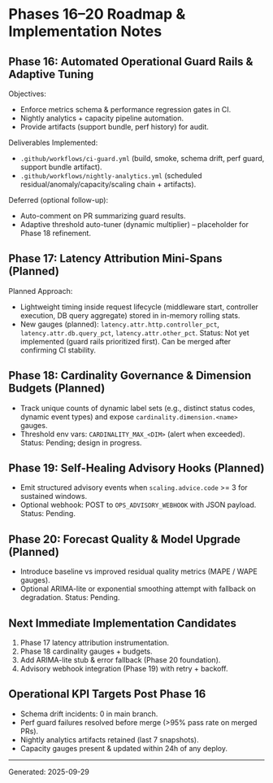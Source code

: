 # Phases 16–20 Roadmap & Implementation Notes

## Phase 16: Automated Operational Guard Rails & Adaptive Tuning

Objectives:
- Enforce metrics schema & performance regression gates in CI.
- Nightly analytics + capacity pipeline automation.
- Provide artifacts (support bundle, perf history) for audit.

Deliverables Implemented:
- `.github/workflows/ci-guard.yml` (build, smoke, schema drift, perf guard, support bundle artifact).
- `.github/workflows/nightly-analytics.yml` (scheduled residual/anomaly/capacity/scaling chain + artifacts).

Deferred (optional follow-up):
- Auto-comment on PR summarizing guard results.
- Adaptive threshold auto-tuner (dynamic multiplier) – placeholder for Phase 18 refinement.

## Phase 17: Latency Attribution Mini-Spans (Planned)
Planned Approach:
- Lightweight timing inside request lifecycle (middleware start, controller execution, DB query aggregate) stored in in-memory rolling stats.
- New gauges (planned): `latency.attr.http.controller_pct`, `latency.attr.db.query_pct`, `latency.attr.other_pct`.
Status: Not yet implemented (guard rails prioritized first). Can be merged after confirming CI stability.

## Phase 18: Cardinality Governance & Dimension Budgets (Planned)
- Track unique counts of dynamic label sets (e.g., distinct status codes, dynamic event types) and expose `cardinality.dimension.<name>` gauges.
- Threshold env vars: `CARDINALITY_MAX_<DIM>` (alert when exceeded).
Status: Pending; design in progress.

## Phase 19: Self-Healing Advisory Hooks (Planned)
- Emit structured advisory events when `scaling.advice.code` >= 3 for sustained windows.
- Optional webhook: POST to `OPS_ADVISORY_WEBHOOK` with JSON payload.
Status: Pending.

## Phase 20: Forecast Quality & Model Upgrade (Planned)
- Introduce baseline vs improved residual quality metrics (MAPE / WAPE gauges).
- Optional ARIMA-lite or exponential smoothing attempt with fallback on degradation.
Status: Pending.

## Next Immediate Implementation Candidates
1. Phase 17 latency attribution instrumentation.
2. Phase 18 cardinality gauges + budgets.
3. Add ARIMA-lite stub & error fallback (Phase 20 foundation).
4. Advisory webhook integration (Phase 19) with retry + backoff.

## Operational KPI Targets Post Phase 16
- Schema drift incidents: 0 in main branch.
- Perf guard failures resolved before merge (>95% pass rate on merged PRs).
- Nightly analytics artifacts retained (last 7 snapshots).
- Capacity gauges present & updated within 24h of any deploy.

---
Generated: 2025-09-29
